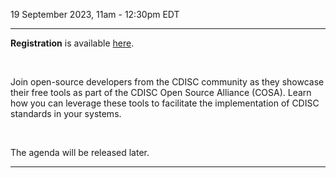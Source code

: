 19 September 2023, 11am - 12:30pm EDT

---

**Registration** is available [here](https://www.cdisc.org/events/webinar/cosa-quarterly-spotlight-q2-2023).

<br/>

Join open-source developers from the CDISC community as they showcase their free tools as part of the CDISC Open Source Alliance (COSA). Learn how you can leverage these tools to facilitate the implementation of CDISC standards in your systems.

<br/>

The agenda will be released later.

---